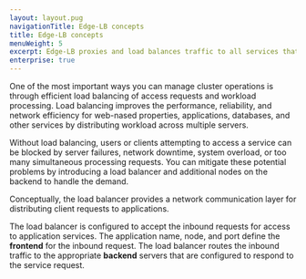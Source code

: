 ```yaml
---
layout: layout.pug
navigationTitle: Edge-LB concepts
title: Edge-LB concepts
menuWeight: 5
excerpt: Edge-LB proxies and load balances traffic to all services that run on DC/OS.
enterprise: true
---
```


One of the most important ways you can manage cluster operations is through efficient load balancing of access requests and workload processing. Load balancing improves the performance, reliability, and network efficiency for web-nased properties, applications, databases, and other services by distributing workload across multiple servers.

Without load balancing, users or clients attempting to access a service can be blocked by server failures, network downtime, system overload, or too many simultaneous processing requests. You can mitigate these potential problems by introducing a load balancer and additional nodes on the backend to handle the demand. 

Conceptually, the load balancer provides a network communication layer for distributing client requests to applications.

The load balancer is configured to accept the inbound requests for access to application services. The application name, node, and port define the **frontend** for the inbound request. The load balancer routes the inbound traffic to the appropriate **backend** servers that are configured to respond to the service request.
